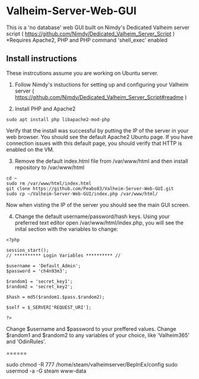 # Valheim-Server-Web-GUI
This is a 'no database' web GUI built on Nimdy's Dedicated Valheim server script ( https://github.com/Nimdy/Dedicated_Valheim_Server_Script )
*Requires Apache2, PHP and PHP command 'shell_exec' enabled

## Install instructions
These instrcutions assume you are working on Ubuntu server.

1) Follow Nimdy's instuctions for setting up and configuring your Valheim server ( https://github.com/Nimdy/Dedicated_Valheim_Server_Script#readme )

2) Install PHP and Apache2

```
sudo apt install php libapache2-mod-php
```

Verify that the install was successful by putting the IP of the server in your web browser. You should see the default Apache2 Ubuntu page. If you have connection issues with this default page, you should verify that HTTP is enabled on the VM.

3) Remove the default index.html file from /var/www/html and then install repository to /var/www/html

```
cd ~
sudo rm /var/www/html/index.html
git clone https://github.com/Peabo83/Valheim-Server-Web-GUI.git
sudo cp ~/Valheim-Server-Web-GUI/index.php /var/www/html/
```

Now when visting the IP of the server you should see the main GUI screen.

4) Change the default username/password/hash keys. Using your preferred text editor open /var/www/html/index.php, you will see the inital section with the variables to change:
```
<?php

session_start();
// ********** Login Variables ********** //

$username = 'Default_Admin';
$password = 'ch4n93m3';

$random1 = 'secret_key1';
$random2 = 'secret_key2';

$hash = md5($random1.$pass.$random2); 

$self = $_SERVER['REQUEST_URI'];

?>
```
Change $username and $password to your preffered values. Change $random1 and $random2 to any variables of your choice, like 'Valheim365' and 'OdinRules'.

======

sudo chmod -R 777 /home/steam/valheimserver/BepInEx/config
sudo usermod -a -G steam www-data
